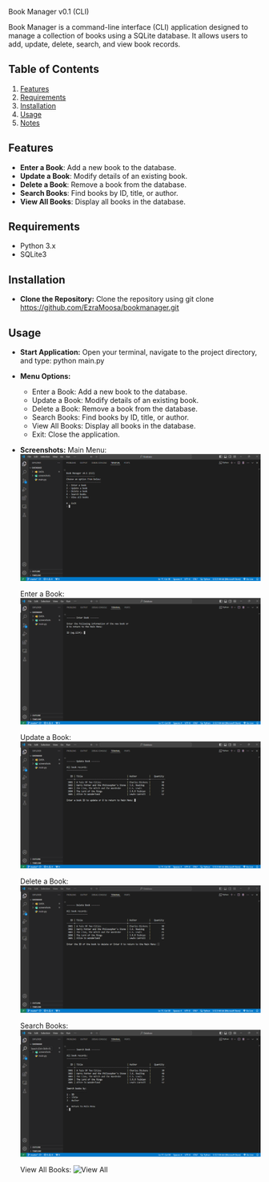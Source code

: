 Book Manager v0.1 (CLI)

Book Manager is a command-line interface (CLI) application designed to manage a collection of books using a SQLite database. It allows users to add, update, delete, search, and view book records.

## Table of Contents

1. [Features](#features)
2. [Requirements](#requirements)
3. [Installation](#installation)
4. [Usage](#usage)
5. [Notes](#notes)

## Features

- **Enter a Book**: Add a new book to the database.
- **Update a Book**: Modify details of an existing book.
- **Delete a Book**: Remove a book from the database.
- **Search Books**: Find books by ID, title, or author.
- **View All Books**: Display all books in the database.

## Requirements

- Python 3.x
- SQLite3

## Installation

- **Clone the Repository:**
    Clone the repository using git clone https://github.com/EzraMoosa/bookmanager.git

## Usage
- **Start Application:**
    Open your terminal, navigate to the project directory, and type:
    python main.py

- **Menu Options:**
    * Enter a Book: Add a new book to the database.
    * Update a Book: Modify details of an existing book.
    * Delete a Book: Remove a book from the database.
    * Search Books: Find books by ID, title, or author.
    * View All Books: Display all books in the database.
    * Exit: Close the application.
 
- **Screenshots:**
    Main Menu:
    ![Main Menu](screenshots/menu.png)
  
    Enter a Book:
    ![Enter Book](screenshots/enter.png)
  
    Update a Book:
    ![Update Book](screenshots/update.png)
  
    Delete a Book:
    ![Delete Book](screenshots/delete.png)
  
    Search Books:
    ![Search Book](screenshots/search.png)
  
    View All Books:
    ![View All](screenshots/view.png)

